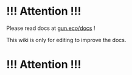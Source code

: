 # !!! Attention !!!

Please read docs at [gun.eco/docs](https://gun.eco/docs) !

This wiki is only for editing to improve the docs.

# !!! Attention !!!
